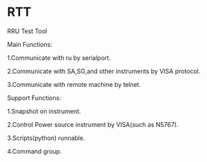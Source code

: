 # RTT

RRU Test Tool

Main Functions:

1.Communicate with ru by serialport.

2.Communicate with SA,SG,and other instruments by VISA protocol.

3.Communicate with remote machine by telnet.

Support Functions:

1.Snapshot on instrument.

2.Control Power source instrument by VISA(such as N5767).

3.Scripts(python) runnable.

4.Command group.

